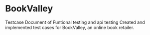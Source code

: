 # BookValley
Testcase Document of Funtional testing and api testing
Created and implemented test cases for BookValley, an online book retailer.
